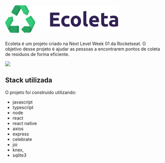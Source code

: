 # ![Logo](https://raw.githubusercontent.com/Thiago-Protasio/Ecoleta/998ecf99f715f208ce9cc005f72f50e3005a896a/web/src/assets/logo.svg)

Ecoleta é um projeto criado na Next Level Week 01 da Rocketseat. O objetivo desse projeto é ajudar as pessoas a encontrarem pontos de coleta de resíduos de forma eficiente.

<image src="https://blog.rocketseat.com.br/content/images/2020/06/ecoleta.png" />

## Stack utilizada

O projeto foi construido utilizando:
- javascript 
- typescript 
- node 
- react 
- react native 
- axios
- express 
- celebrate 
- joi
- knex,
- sqlite3
